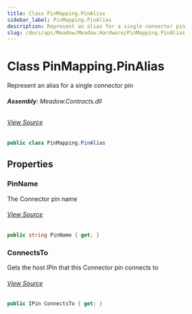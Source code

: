 ```yaml
---
title: Class PinMapping.PinAlias
sidebar_label: PinMapping.PinAlias
description: Represent an alias for a single connector pin
slug: /docs/api/Meadow/Meadow.Hardware/PinMapping.PinAlias
---
```

# Class PinMapping.PinAlias
Represent an alias for a single connector pin

###### **Assembly**: Meadow.Contracts.dll
###### [View Source](https://github.com/WildernessLabs/Meadow.Contracts.git/blob/develop/Source/Meadow.Contracts/Hardware/Contracts/Connectors/PinMapping.cs#L12)
```csharp title="Declaration"
public class PinMapping.PinAlias
```
## Properties
### PinName
The Connector pin name
###### [View Source](https://github.com/WildernessLabs/Meadow.Contracts.git/blob/develop/Source/Meadow.Contracts/Hardware/Contracts/Connectors/PinMapping.cs#L28)
```csharp title="Declaration"
public string PinName { get; }
```
### ConnectsTo
Gets the host IPin that this Connector pin connects to
###### [View Source](https://github.com/WildernessLabs/Meadow.Contracts.git/blob/develop/Source/Meadow.Contracts/Hardware/Contracts/Connectors/PinMapping.cs#L32)
```csharp title="Declaration"
public IPin ConnectsTo { get; }
```
